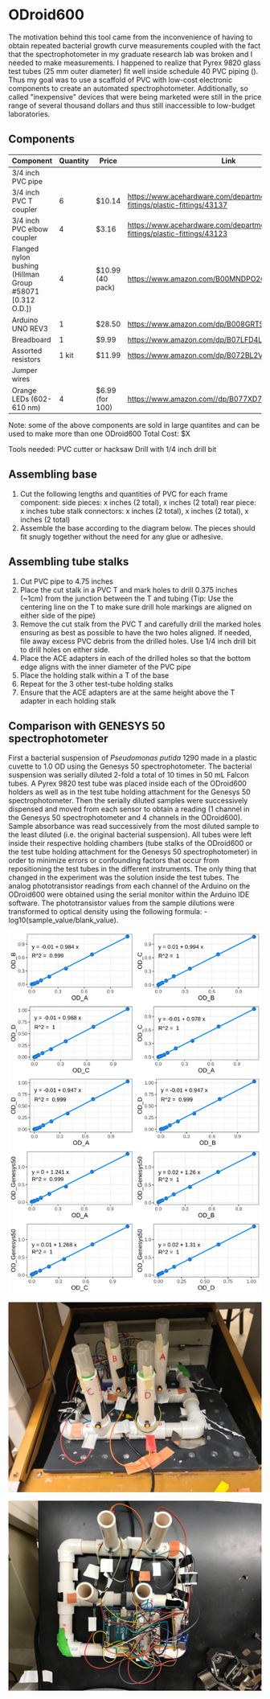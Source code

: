 # ODroid600

The motivation behind this tool came from the inconvenience of having
to obtain repeated bacterial growth curve measurements coupled with the fact that the spectrophotometer in my graduate research lab was broken and I needed to make measurements. I happened to realize that Pyrex 9820 glass test tubes (25 mm outer diameter) fit well inside schedule 40 PVC piping (). Thus my goal was to use a scaffold of PVC with low-cost electronic components to create an automated spectrophotometer. Additionally, so called "inexpensive" devices that were being marketed were still in the price range of several thousand dollars and thus still inaccessible to low-budget laboratories.




## Components
|Component| Quantity | Price |  Link |
| --------|----|----|-------|
| 3/4 inch PVC pipe |
| 3/4 inch PVC T coupler | 6 | $10.14 | https://www.acehardware.com/departments/plumbing/pipe-fittings/plastic-fittings/43137
| 3/4 inch PVC elbow coupler | 4 | $3.16 | https://www.acehardware.com/departments/plumbing/pipe-fittings/plastic-fittings/43123 |
| Flanged nylon bushing (Hillman Group #58071 [0.312 O.D.])| 4 | $10.99 (40 pack) | https://www.amazon.com/B00MNDPO26 |
| Arduino UNO REV3 | 1 | $28.50 | https://www.amazon.com/dp/B008GRTSV6 |
| Breadboard | 1 | $9.99 | https://www.amazon.com/dp/B07LFD4LT6 |
| Assorted resistors | 1 kit | $11.99 | https://www.amazon.com/dp/B072BL2VX1 |
| Jumper wires |  |  |  |
| Orange LEDs (602-610 nm) | 4 | $6.99 (for 100) |  https://www.amazon.com//dp/B077XD7MVB |

Note: some of the above components are sold in large quantites and can be used to make more than one ODroid600
Total Cost: $X


Tools needed:
PVC cutter or hacksaw
Drill with 1/4 inch drill bit



## Assembling base
1) Cut the following lengths and quantities of PVC for each frame component:
side pieces: x inches (2 total), x inches (2 total)
rear piece: x inches
tube stalk connectors: x inches (2 total), x inches (2 total), x inches (2 total)
2) Assemble the base according to the diagram below. The pieces should fit snugly together without the need for any glue or adhesive.

## Assembling tube stalks
1) Cut PVC pipe to 4.75 inches
2) Place the cut stalk in a PVC T and mark holes to drill 0.375 inches (~1cm) from the junction between the T and tubing (Tip: Use the centering line on the T to make sure drill hole markings are aligned on either side of the pipe)
3) Remove the cut stalk from the PVC T and carefully drill the marked holes ensuring as best as possible to have the two holes aligned. If needed, file away excess PVC debris from the drilled holes.
Use 1/4 inch drill bit to drill holes on either side.
4) Place the ACE adapters in each of the drilled holes so that the bottom edge aligns with the inner diameter of the PVC pipe
5) Place the holding stalk within a T of the base
6) Repeat for the 3 other test-tube holding stalks
7) Ensure that the ACE adapters are at the same height above the T adapter in each holding stalk


## Comparison with GENESYS 50 spectrophotometer

First a bacterial suspension of *Pseudomonas putida* 1290 made in a plastic cuvette to 1.0 OD using the Genesys 50 spectrophotometer. The bacterial suspension was serially diluted 2-fold a total of 10 times in 50 mL Falcon tubes. A Pyrex 9820 test tube was placed inside each of the ODroid600 holders as well as in the test tube holding attachment for the Genesys 50 spectrophotometer. Then the serially diluted samples were successively dispensed and moved from each sensor to obtain a reading (1 channel in the Genesys 50 spectrophotometer and 4 channels in the ODroid600). Sample absorbance was read successively from the most diluted sample to the least diluted (i.e. the original bacterial suspension). All tubes were left inside their respective holding chambers (tube stalks of the ODroid600 or the test tube holding attachment for the Genesys 50 spectrophotometer) in order to minimize errors or confounding factors that occur from repositioning the test tubes in the different instruments. The only thing that changed in the experiment was the solution inside the test tubes. The analog phototransistor readings from each channel of the Arduino on the ODroid600 were obtained using the serial monitor within the Arduino IDE software. The phototransistor values from the sample dilutions were transformed to optical density using the following formula: -log10(sample_value/blank_value).


![ODroid600 comparisons between channels and with GENESYS 50 spectrophotometer](OD_comparisons.png)



![Image of ODroid600 set up in a shaking incubator](ODroid600_frontview.jpg)

![Aerial view of ODroid600](ODroid600_topview.jpg)
